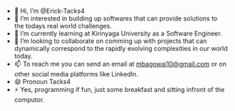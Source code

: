 - 👋 Hi, I’m @Erick-Tacks4
- 👀 I’m interested in building up softwares that can provide solutions to the todays real world challenges.
- 🌱 I’m currently learning at Kirinyaga University as a Software Engineer.
- 💞️ I’m looking to collaborate on comming up with projects that can dynamically correspond to the rapidly evolving complexities in our world today.
- 📫 To reach me you can send an email at mbagowai10@gmail.com or on other social media platforms like LinkedIn.
- 😄 Pronoun Tacks4
- ⚡ Yes, programming if fun, just some breakfast and sitting infront of the computor.

<!---
Erick-Tacks4/Erick-Tacks4 is a ✨ special ✨ repository because its `README.md` (this file) appears on your GitHub profile.
You can click the Preview link to take a look at your changes.
--->
